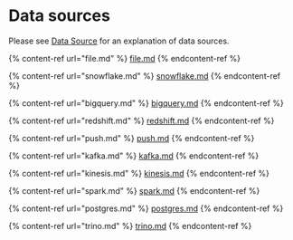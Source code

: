 # Data sources

Please see [Data Source](../../getting-started/concepts/data-source.md) for an explanation of data sources.

{% content-ref url="file.md" %}
[file.md](file.md)
{% endcontent-ref %}

{% content-ref url="snowflake.md" %}
[snowflake.md](snowflake.md)
{% endcontent-ref %}

{% content-ref url="bigquery.md" %}
[bigquery.md](bigquery.md)
{% endcontent-ref %}

{% content-ref url="redshift.md" %}
[redshift.md](redshift.md)
{% endcontent-ref %}

{% content-ref url="push.md" %}
[push.md](push.md)
{% endcontent-ref %}

{% content-ref url="kafka.md" %}
[kafka.md](kafka.md)
{% endcontent-ref %}

{% content-ref url="kinesis.md" %}
[kinesis.md](kinesis.md)
{% endcontent-ref %}

{% content-ref url="spark.md" %}
[spark.md](spark.md)
{% endcontent-ref %}

{% content-ref url="postgres.md" %}
[postgres.md]([postgres].md)
{% endcontent-ref %}

{% content-ref url="trino.md" %}
[trino.md]([trino].md)
{% endcontent-ref %}
